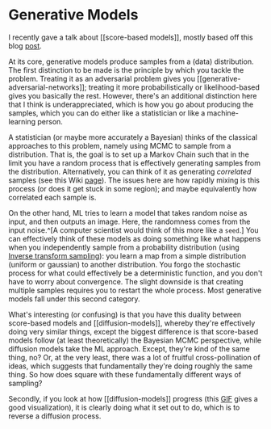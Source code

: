 # Generative Models

I recently gave a talk about [[score-based models]], mostly based off this blog [post](https://yang-song.net/blog/2021/score/).

At its core, generative models produce samples from a (data) distribution. The first distinction to be made is the principle by which you tackle the problem. Treating it as an adversarial problem gives you [[generative-adversarial-networks]]; treating it more probabilistically or likelihood-based gives you basically the rest. However, there's an additional distinction here that I think is underappreciated, which is how you go about producing the samples, which you can do either like a statistician or like a machine-learning person.

A statistician (or maybe more accurately a Bayesian) thinks of the classical approaches to this problem, namely using MCMC to sample from a distribution. That is, the goal is to set up a Markov Chain such that in the limit you have a random process that is effectively generating samples from the distribution. Alternatively, you can think of it as generating *correlated* samples (see this Wiki [page](https://en.wikipedia.org/wiki/Non-uniform_random_variate_generation#Continuous_distributions)). The issues here are how rapidly mixing is this process (or does it get stuck in some region); and maybe equivalently how correlated each sample is.

On the other hand, ML tries to learn a model that takes random noise as input, and then outputs an image. Here, the randomness comes from the input noise.^[A computer scientist would think of this more like a `seed`.] You can effectively think of these models as doing something like what happens when you independently sample from a probability distribution (using [Inverse transform sampling](https://en.wikipedia.org/wiki/Inverse_transform_sampling)): you learn a map from a simple distribution (uniform or gaussian) to another distribution. You forgo the stochastic process for what could effectively be a deterministic function, and you don't have to worry about convergence. The slight downside is that creating multiple samples requires you to restart the whole process. Most generative models fall under this second category.

What's interesting (or confusing) is that you have this duality between score-based models and [[diffusion-models]], whereby they're effectively doing very similar things, except the biggest difference is that score-based models follow (at least theoretically) the Bayesian MCMC perspective, while diffusion models take the ML approach. Except, they're kind of the same thing, no? Or, at the very least, there was a lot of fruitful cross-pollination of ideas, which suggests that fundamentally they're doing roughly the same thing. So how does square with these fundamentally different ways of sampling?

Secondly, if you look at how [[diffusion-models]] progress (this [GIF](https://www.reddit.com/r/StableDiffusion/comments/x63xhm/how_stable_diffusion_paints_your_image_iteration/) gives a good visualization), it is clearly doing what it set out to do, which is to reverse a diffusion process.